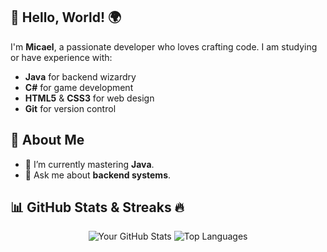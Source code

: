 ## 👋 Hello, World! 🌍

I'm **Micael**, a passionate developer who loves crafting code. I am studying or have experience with:

- **Java** for backend wizardry
-  **C#** for game development
- **HTML5** & **CSS3** for web design
- **Git** for version control

## 🚀 About Me

- 🌱 I’m currently mastering **Java**.
- 💬 Ask me about **backend systems**.

## 📊 GitHub Stats & Streaks 🔥

<div align="center">

![Your GitHub Stats](https://github-readme-stats.vercel.app/api?username=om1cael&show_icons=true&theme=radical)
![Top Languages](https://github-readme-stats.vercel.app/api/top-langs/?username=om1cael&layout=compact&theme=radical)

</div>

